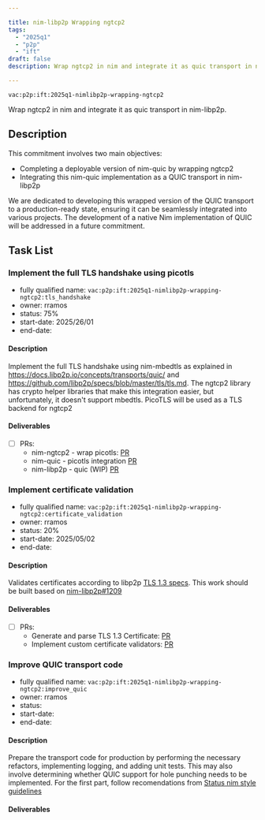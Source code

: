 ```yaml
---

title: nim-libp2p Wrapping ngtcp2
tags:
  - "2025q1"
  - "p2p"
  - "ift"
draft: false
description: Wrap ngtcp2 in nim and integrate it as quic transport in nim-libp2p.

---
```


`vac:p2p:ift:2025q1-nimlibp2p-wrapping-ngtcp2`

Wrap ngtcp2 in nim and integrate it as quic transport in nim-libp2p.

## Description

This commitment involves two main objectives:

*  Completing a deployable version of nim-quic by wrapping ngtcp2
*  Integrating this nim-quic implementation as a QUIC transport in nim-libp2p

We are dedicated to developing this wrapped version of the QUIC transport to a production-ready state,
ensuring it can be seamlessly integrated into various projects.
The development of a native Nim implementation of QUIC will be addressed in a future commitment.

## Task List

### Implement the full TLS handshake using picotls

* fully qualified name: `vac:p2p:ift:2025q1-nimlibp2p-wrapping-ngtcp2:tls_handshake`
* owner: rramos
* status: 75%
* start-date: 2025/26/01
* end-date:

#### Description
Implement the full TLS handshake using nim-mbedtls as explained in https://docs.libp2p.io/concepts/transports/quic/ and https://github.com/libp2p/specs/blob/master/tls/tls.md.
The ngtcp2 library has crypto helper libraries that make this integration easier, but unfortunately, it doesn't support mbedtls. PicoTLS will be used as a TLS backend for
ngtcp2

#### Deliverables
- [ ] PRs:
  - nim-ngtcp2 - wrap picotls: [PR](https://github.com/vacp2p/nim-ngtcp2/pull/10)
  - nim-quic - picotls integration [PR](https://github.com/vacp2p/nim-quic/pull/55)
  - nim-libp2p - quic (WIP) [PR](https://github.com/vacp2p/nim-libp2p/pull/1265)

### Implement certificate validation

* fully qualified name: `vac:p2p:ift:2025q1-nimlibp2p-wrapping-ngtcp2:certificate_validation`
* owner: rramos
* status: 20%
* start-date: 2025/05/02
* end-date:

#### Description
Validates certificates according to libp2p [TLS 1.3 specs](https://github.com/libp2p/specs/blob/master/tls/tls.md). 
This work should be built based on [nim-libp2p#1209](https://github.com/vacp2p/nim-libp2p/pull/1209)

#### Deliverables
- [ ] PRs:
  - Generate and parse TLS 1.3 Certificate: [PR](https://github.com/vacp2p/nim-libp2p/pull/1209)
  - Implement custom certificate validators: [PR](https://github.com/vacp2p/nim-quic/pull#56)

### Improve QUIC transport code

* fully qualified name: `vac:p2p:ift:2025q1-nimlibp2p-wrapping-ngtcp2:improve_quic`
* owner: rramos
* status: 
* start-date: 
* end-date:

#### Description
Prepare the transport code for production by performing the necessary refactors, implementing logging, and adding unit tests. This may also involve determining whether QUIC support for hole punching needs to be implemented. For the first part, follow recomendations from [Status nim style guidelines](https://status-im.github.io/nim-style-guide/)

#### Deliverables
